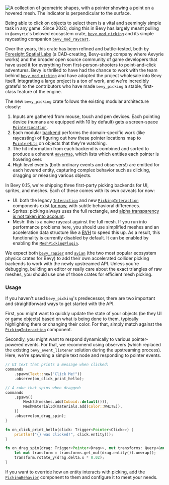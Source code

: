 <!-- Add mesh picking backend and `MeshRayCast` system parameter -->
<!-- https://github.com/bevyengine/bevy/pull/15800 -->

![A collection of geometric shapes, with a pointer showing a point on a hovered mesh. The indicator is perpendicular to the surface.](mesh_picking.png)

Being able to click on objects to select them is a vital and seemingly simple task in any game.
Since 2020, doing this in Bevy has largely meant pulling in `@aevyrie`'s beloved ecosystem crate, [`bevy_mod_picking`] and its simple raycasting companion [`bevy_mod_raycast`].

Over the years, this crate has been refined and battle-tested, both by [Foresight Spatial Labs] (a CAD-creating, Bevy-using company where Aevyrie works) and
the broader open source community of game developers that have used it for everything from first-person-shooters to point-and-click adventures.
Bevy is thrilled to have had the chance to work with the team behind [`bevy_mod_picking`] and have adopted the project wholesale into Bevy itself.
Integrating a large project is a ton of work, and we're incredibly grateful to the contributors who have made `bevy_picking` a stable, first-class feature of the engine.

The new `bevy_picking` crate follows the existing modular architecture closely:

1. Inputs are gathered from mouse, touch and pen devices. Each pointing device (humans are equipped with 10 by default) gets a screen-space [`PointerLocation`].
2. Each modular [backend] performs the domain-specific work (like raycasting) of figuring out how these pointer locations map to [`PointerHits`] on objects that they're watching.
3. The hit information from each backend is combined and sorted to produce a coherent [`HoverMap`], which lists which entities each pointer is hovering over.
4. High level events (both ordinary events and observers!) are emitted for each hovered entity, capturing complex behavior such as clicking, dragging or releasing various objects.

In Bevy 0.15, we're shipping three first-party picking backends for UI, sprites, and meshes. Each of these comes with its own caveats for now:

- UI: both the legacy [`Interaction`] and new [`PickingInteraction`] components exist [for now](https://github.com/bevyengine/bevy/issues/15550), with subtle behavioral differences.
- Sprites: picking always uses the full rectangle, and [alpha transparency is not taken into account](https://github.com/bevyengine/bevy/issues/14929).
- Mesh: this is a naive raycast against the full mesh. If you run into performance problems here, you should use simplified meshes and an acceleration data structure like a [BVH](https://en.wikipedia.org/wiki/Bounding_volume_hierarchy) to speed this up. As a result, this functionality is currently disabled by default. It can be enabled by enabling the [`MeshPickingPlugin`].

We expect both [`bevy_rapier`] and [`avian`] (the two most popular ecosystem physics crates for Bevy) to add their own accelerated collider picking backends to work with the newly upstreamed API. Unless you're debugging, building an editor or really care about the exact triangles of raw meshes, you should use one of those crates for efficient mesh picking.

### Usage

If you haven't used `bevy_picking`'s predecessor, there are two important and straightforward ways to get started with the API.

First, you might want to quickly update the state of your objects (be they UI or game objects) based on what is being done to them, typically highlighting them or changing their color. For that, simply match against the [`PickingInteraction`] component.

Secondly, you might want to respond dynamically to various pointer-powered events. For that, we recommend using observers (which replaced the existing `bevy_event_listener` solution during the upstreaming process).
Here, we're spawning a simple text node and responding to pointer events.

```rust
// UI text that prints a message when clicked:
commands
    .spawn(Text::new("Click Me!"))
    .observe(on_click_print_hello);

// A cube that spins when dragged:
commands
    .spawn((
        Mesh3d(meshes.add(Cuboid::default())),
        MeshMaterial3d(materials.add(Color::WHITE)),
    ))
    .observe(on_drag_spin);
}

fn on_click_print_hello(click: Trigger<Pointer<Click>>) {
    println!("{} was clicked!", click.entity());
}

fn on_drag_spin(drag: Trigger<Pointer<Drag>>, mut transforms: Query<&mut Transform>) {
    let mut transform = transforms.get_mut(drag.entity()).unwrap();
    transform.rotate_y(drag.delta.x * 0.02);
}
```

If you want to override how an entity interacts with picking, add the [`PickingBehavior`] component to them and configure it to meet your needs.

[`bevy_mod_picking`]: https://crates.io/crates/bevy_mod_picking/
[`bevy_mod_raycast`]: https://crates.io/crates/bevy_mod_raycast/
[Foresight Spatial Labs]: https://www.fslabs.ca/
[`PointerLocation`]: https://docs.rs/bevy/0.15.0/bevy/picking/backend/prelude/struct.PointerLocation.html
[backend]: https://docs.rs/bevy/0.15.0/bevy/picking/backend/index.html
[`PointerHits`]: https://docs.rs/bevy/0.15.0/bevy/picking/backend/struct.PointerHits.html
[`HoverMap`]: https://docs.rs/bevy/0.15.0/bevy/picking/focus/struct.HoverMap.html
[`Interaction`]: https://docs.rs/bevy/0.15.0/bevy/prelude/enum.Interaction.html
[`PickingInteraction`]: https://docs.rs/bevy/0.15.0/bevy/picking/focus/enum.PickingInteraction.html
[`bevy_rapier`]: https://crates.io/crates/bevy_rapier3d
[`avian`]: https://crates.io/crates/avian3d
[`PickingBehavior`]: https://docs.rs/bevy/0.15.0/bevy/picking/struct.PickingBehavior.html
[`MeshPickingPlugin`]: https://docs.rs/bevy/0.15.0/bevy/picking/mesh_picking/struct.MeshPickingPlugin.html
